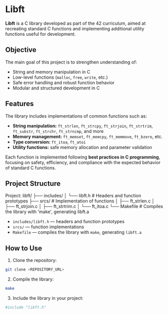 # Libft

**Libft** is a C library developed as part of the 42 curriculum, aimed at recreating standard C functions and implementing additional utility functions useful for development.

## Objective

The main goal of this project is to strengthen understanding of:

- String and memory manipulation in C
- Low-level functions (`malloc`, `free`, `write`, etc.)
- Safe error handling and robust function behavior
- Modular and structured development in C

## Features

The library includes implementations of common functions such as:

- **String manipulation:** `ft_strlen`, `ft_strcpy`, `ft_strjoin`, `ft_strtrim`, `ft_substr`, `ft_strchr`, `ft_strncmp`, and more
- **Memory management:** `ft_memset`, `ft_memcpy`, `ft_memmove`, `ft_bzero`, etc.
- **Type conversion:** `ft_itoa`, `ft_atoi`
- **Utility functions:** safe memory allocation and parameter validation

Each function is implemented following **best practices in C programming**, focusing on safety, efficiency, and compliance with the expected behavior of standard C functions.

## Project Structure



Project: libft/
├── includes/
│   └── libft.h         # Headers and function prototypes
├── srcs/               # Implementation of functions
│   ├── ft_strlen.c
│   ├── ft_strjoin.c
│   ├── ft_strtrim.c
│   └── ft_itoa.c
└── Makefile            # Compiles the library with 'make', generating libft.a




- `includes/libft.h` — headers and function prototypes  
- `srcs/` — function implementations  
- `Makefile` — compiles the library with `make`, generating `libft.a`

## How to Use

1. Clone the repository:

```bash
git clone <REPOSITORY_URL>
```
2. Compile the library:
```bash
make
```
3. Include the library in your project:
```bash
#include "libft.h"
```
